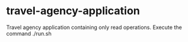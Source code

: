 # travel-agency-application
Travel agency application containing only read operations.
Execute the command
./run.sh
